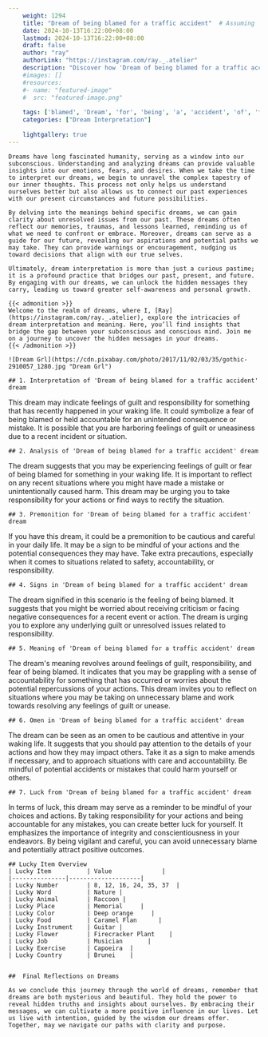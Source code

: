 ```yaml
---
    weight: 1294
    title: "Dream of being blamed for a traffic accident"  # Assuming 'title' column exists
    date: 2024-10-13T16:22:00+08:00
    lastmod: 2024-10-13T16:22:00+08:00
    draft: false
    author: "ray"
    authorLink: "https://instagram.com/ray._.atelier"
    description: "Discover how 'Dream of being blamed for a traffic accident' can interpret your future and uncover its significant meanings in your life."
    #images: []
    #resources:
    #- name: "featured-image"
    #  src: "featured-image.png"
    
    tags: ['blamed', 'Dream', 'for', 'being', 'a', 'accident', 'of', 'traffic']
    categories: ["Dream Interpretation"]
    
    lightgallery: true
---
```

    
    Dreams have long fascinated humanity, serving as a window into our subconscious. Understanding and analyzing dreams can provide valuable insights into our emotions, fears, and desires. When we take the time to interpret our dreams, we begin to unravel the complex tapestry of our inner thoughts. This process not only helps us understand ourselves better but also allows us to connect our past experiences with our present circumstances and future possibilities.
    
    By delving into the meanings behind specific dreams, we can gain clarity about unresolved issues from our past. These dreams often reflect our memories, traumas, and lessons learned, reminding us of what we need to confront or embrace. Moreover, dreams can serve as a guide for our future, revealing our aspirations and potential paths we may take. They can provide warnings or encouragement, nudging us toward decisions that align with our true selves.
    
    Ultimately, dream interpretation is more than just a curious pastime; it is a profound practice that bridges our past, present, and future. By engaging with our dreams, we can unlock the hidden messages they carry, leading us toward greater self-awareness and personal growth.
    
    {{< admonition >}}
    Welcome to the realm of dreams, where I, [Ray](https://instagram.com/ray._.atelier), explore the intricacies of dream interpretation and meaning. Here, you’ll find insights that bridge the gap between your subconscious and conscious mind. Join me on a journey to uncover the hidden messages in your dreams.
    {{< /admonition >}}
    
    ![Dream Grl](https://cdn.pixabay.com/photo/2017/11/02/03/35/gothic-2910057_1280.jpg "Dream Grl")
    
    ## 1. Interpretation of 'Dream of being blamed for a traffic accident' dream
    
This dream may indicate feelings of guilt and responsibility for something that has recently happened in your waking life. It could symbolize a fear of being blamed or held accountable for an unintended consequence or mistake. It is possible that you are harboring feelings of guilt or uneasiness due to a recent incident or situation.
    
    ## 2. Analysis of 'Dream of being blamed for a traffic accident' dream
    
The dream suggests that you may be experiencing feelings of guilt or fear of being blamed for something in your waking life. It is important to reflect on any recent situations where you might have made a mistake or unintentionally caused harm. This dream may be urging you to take responsibility for your actions or find ways to rectify the situation.
    
    ## 3. Premonition for 'Dream of being blamed for a traffic accident' dream
    
If you have this dream, it could be a premonition to be cautious and careful in your daily life. It may be a sign to be mindful of your actions and the potential consequences they may have. Take extra precautions, especially when it comes to situations related to safety, accountability, or responsibility.
    
    ## 4. Signs in 'Dream of being blamed for a traffic accident' dream
    
The dream signified in this scenario is the feeling of being blamed. It suggests that you might be worried about receiving criticism or facing negative consequences for a recent event or action. The dream is urging you to explore any underlying guilt or unresolved issues related to responsibility.
    
    ## 5. Meaning of 'Dream of being blamed for a traffic accident' dream
    
The dream's meaning revolves around feelings of guilt, responsibility, and fear of being blamed. It indicates that you may be grappling with a sense of accountability for something that has occurred or worries about the potential repercussions of your actions. This dream invites you to reflect on situations where you may be taking on unnecessary blame and work towards resolving any feelings of guilt or unease.
    
    ## 6. Omen in 'Dream of being blamed for a traffic accident' dream
    
The dream can be seen as an omen to be cautious and attentive in your waking life. It suggests that you should pay attention to the details of your actions and how they may impact others. Take it as a sign to make amends if necessary, and to approach situations with care and accountability. Be mindful of potential accidents or mistakes that could harm yourself or others.
    
    ## 7. Luck from 'Dream of being blamed for a traffic accident' dream
    
In terms of luck, this dream may serve as a reminder to be mindful of your choices and actions. By taking responsibility for your actions and being accountable for any mistakes, you can create better luck for yourself. It emphasizes the importance of integrity and conscientiousness in your endeavors. By being vigilant and careful, you can avoid unnecessary blame and potentially attract positive outcomes.
    
    ## Lucky Item Overview
    | Lucky Item          | Value              |
    |---------------|--------------------|
    | Lucky Number        | 8, 12, 16, 24, 35, 37  |
    | Lucky Word          | Nature |
    | Lucky Animal        | Raccoon |
    | Lucky Place         | Memorial     |
    | Lucky Color         | Deep orange     |
    | Lucky Food          | Caramel Flan      |
    | Lucky Instrument    | Guitar |
    | Lucky Flower        | Firecracker Plant    |
    | Lucky Job           | Musician       |
    | Lucky Exercise      | Capoeira  |
    | Lucky Country       | Brunei    |
    
    
    ##  Final Reflections on Dreams
    
    As we conclude this journey through the world of dreams, remember that dreams are both mysterious and beautiful. They hold the power to reveal hidden truths and insights about ourselves. By embracing their messages, we can cultivate a more positive influence in our lives. Let us live with intention, guided by the wisdom our dreams offer. Together, may we navigate our paths with clarity and purpose.
    